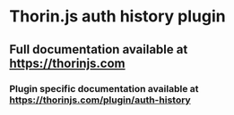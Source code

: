 # Thorin.js auth history plugin
## Full documentation available at https://thorinjs.com

### Plugin specific documentation available at https://thorinjs.com/plugin/auth-history